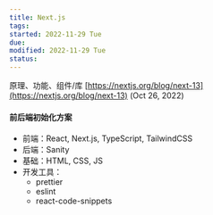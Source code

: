```yaml
---
title: Next.js
tags:   
started: 2022-11-29 Tue
due: 
modified: 2022-11-29 Tue
status: 
---
```

原理、功能、组件/库
[https://nextjs.org/blog/next-13](https://nextjs.org/blog/next-13) (Oct 26, 2022)
#### 前后端初始化方案
- 前端：React, Next.js, TypeScript, TailwindCSS
- 后端：Sanity
- 基础：HTML, CSS, JS
- 开发工具：
	- prettier
	- eslint
	- react-code-snippets